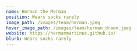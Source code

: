 ```yaml
---
name: Herman the Merman
position: Wears socks rarely
image_path: /images/team/herman.jpeg
hover_image_path: /images/team/herman_drawn.jpeg
website: https://hermanmartinus.github.io/
blurb: Wears socks rarely
---
```

